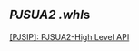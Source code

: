*PJSUA2* *.whl*s
----------------

[[PJSIP]: PJSUA2-High Level API](https://www.pjsip.org/docs/book-latest/html/intro_pjsua2.html)

